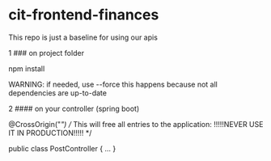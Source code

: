 # cit-frontend-finances
This repo is just a baseline for using our apis

1 ### on project folder

npm install

WARNING: if needed, use --force
this happens because not all dependencies are up-to-date

2 #### on your controller (spring boot)

@CrossOrigin("*")                       /* This will free all entries to the application: !!!!!NEVER USE IT IN PRODUCTION!!!!!    */

public class PostController {
...
}
